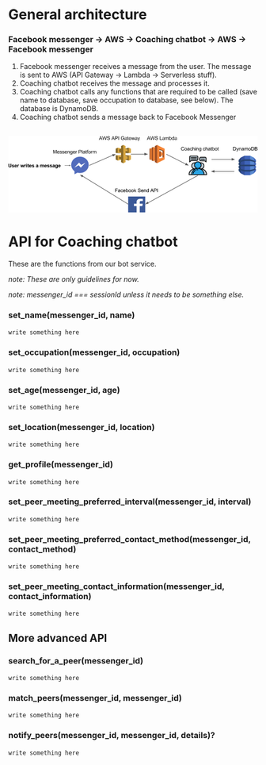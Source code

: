 # General architecture

### Facebook messenger -> AWS -> Coaching chatbot -> AWS -> Facebook messenger

1. Facebook messenger receives a message from the user. The message is sent to AWS (API Gateway -> Lambda -> Serverless stuff).
2. Coaching chatbot receives the message and processes it.
3. Coaching chatbot calls any functions that are required to be called (save name to database, save occupation to database, see below). The database is DynamoDB.
4. Coaching chatbot sends a message back to Facebook Messenger
##
<p align="center"><img src="/img/Chatbot Architecture1.png" alt="Coaching chatbot architecture"/></p>

# API for Coaching chatbot #

These are the functions from our bot service.

*note: These are only guidelines for now.*

*note: messenger_id === sessionId unless it needs to be something else.*

### set_name(messenger_id, name)
```
write something here
```

### set_occupation(messenger_id, occupation)
```
write something here
```
### set_age(messenger_id, age)
```
write something here
```
### set_location(messenger_id, location)
```
write something here
```
### get_profile(messenger_id)
```
write something here
```

### set_peer_meeting_preferred_interval(messenger_id, interval)
```
write something here
```

### set_peer_meeting_preferred_contact_method(messenger_id, contact_method)
```
write something here
```

### set_peer_meeting_contact_information(messenger_id, contact_information)
```
write something here
```


## More advanced API ##

### search_for_a_peer(messenger_id)
```
write something here
```

### match_peers(messenger_id, messenger_id)
```
write something here
```

### notify_peers(messenger_id, messenger_id, details)?
```
write something here
```
